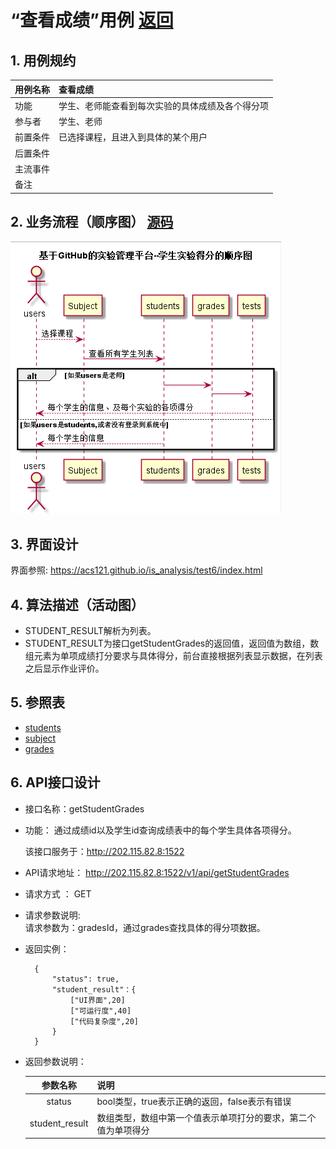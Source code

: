 # “查看成绩”用例 [返回](./README.md)
## 1. 用例规约


|用例名称|查看成绩|
|-------|:-------------|
|功能|学生、老师能查看到每次实验的具体成绩及各个得分项|
|参与者|学生、老师|
|前置条件|已选择课程，且进入到具体的某个用户|
|后置条件| |
|主流事件| |
|备注| |

## 2. 业务流程（顺序图） [源码](../src/watch_grades.puml)
![](../images/watch_grades.png) 

## 3. 界面设计
界面参照: https://acs121.github.io/is_analysis/test6/index.html

## 4. 算法描述（活动图）

- STUDENT_RESULT解析为列表。
- STUDENT_RESULT为接口getStudentGrades的返回值，返回值为数组，数组元素为单项成绩打分要求与具体得分，前台直接根据列表显示数据，在列表之后显示作业评价。

## 5. 参照表

- [students](../数据库设计.md/#STUDENTS)
- [subject](../数据库设计.md/#SUBJECTS)
- [grades](../数据库设计.md/#GRADES)
## 6. API接口设计

- 接口名称：getStudentGrades
    
- 功能：
    通过成绩id以及学生id查询成绩表中的每个学生具体各项得分。
    
    该接口服务于：http://202.115.82.8:1522
    
- API请求地址： 
    http://202.115.82.8:1522/v1/api/getStudentGrades

- 请求方式 ：
    GET  

- 请求参数说明:        
    请求参数为：gradesId，通过grades查找具体的得分项数据。
    
- 返回实例：

        {
            "status": true,
            "student_result"：{
                ["UI界面",20]
                ["可运行度",40]
                ["代码复杂度",20]
            }
        }
  
- 返回参数说明：    
 
  |参数名称|说明|
  |:---------:|:--------------------------------------------------------|      
  |status|bool类型，true表示正确的返回，false表示有错误|
  |student_result|数组类型，数组中第一个值表示单项打分的要求，第二个值为单项得分|

